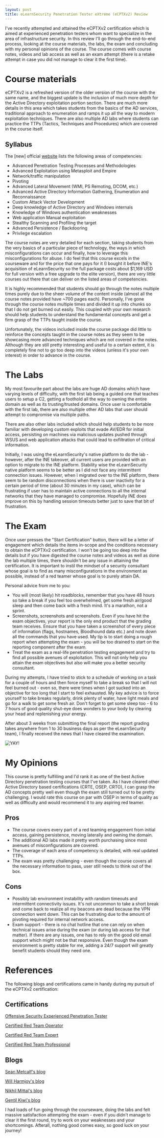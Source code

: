 ```yaml
---
layout: post
title: eLearnSecurity Penetration Tester eXtreme (eCPTXv2) Review
---
```


I've recently attempted and attained the eCPTXv2 certification which is aimed at experienced penetration testers whom want to specialize in the area of infrastructure security. In this review I'll go through the end-to-end process, looking at the course materials, the labs, the exam and concluding with my personal opinions of the course. The course comes with course notes, videos and lab access as well as an exam attempt (there is a retake attempt in case you did not manage to clear it the first time).

# Course materials

eCPTXv2 is a refreshed version of the older version of the course with the same name, and the biggest update is the inclusion of much more depth for the Active Directory exploitation portion section.
There are much more details in this area which takes students from the basics of the AD services, traditional approach to enumeration and ramps it up all the way to modern exploitation techniques. There are also multiple AD labs where students can practice the TTPs (Tactics, Techniques and Procedures) which are covered in the course itself.

## Syllabus

The [new] official [website](https://elearnsecurity.com/product/ecptx-certification/) lists the following areas of competencies:

- Advanced Penetration Testing Processes and Methodologies
- Advanced Exploitation using Metasploit and Empire
- Network/traffic manipulation
- Pivoting
- Advanced Lateral Movement (WMI, PS Remoting, DCOM, etc.)
- Advanced Active Directory Information Gathering, Enumeration and Reconnaissance
- Custom Attack Vector Development
- Deep knowledge of Active Directory and Windows internals
- Knowledge of Windows authentication weaknesses
- Web application Manual exploitation
- Stealthy Scanning and Profiling the target
- Advanced Persistence / Backdooring
- Privilege escalation

The course notes are very detailed for each section, taking students from the very basics of a particular piece of technology, the ways in which misconfigurations can occur and finally, how to leverage this misconfigurations for abuse. I do feel that this course excels in the courseware and for the price that one pays for it (I bought it before INE's acquisition of eLearnSecurity so the full package costs about $1,169 USD for full version with a free upgrade to the elite version), there are very little courses out there that can deliver on the listed areas of competencies. 

It is highly recommended that students should go through the notes multiple times purely due to the sheer volume of the content inside (almost all the course notes provided have ~700 pages each). Personally, I've gone through the course notes multiple times and divided it up into chunks so that I do not get burned out easily. This coupled with your own research should help students to understand the fundamental concepts and get a firm grasp of the TTPs taught inside the course.

Unfortunately, the videos included inside the course package did little to reinforce the concepts taught in the course notes as they seem to be showcasing more advanced techniques which are not covered in the notes. Although they are still pretty interesting and useful to a certain extent, it is completely fine not to go too deep into the videos (unless it's your own interest) in order to advance in the course.

# The Labs

My most favourite part about the labs are huge AD domains which have varying levels of difficulty, with the first lab being a guided one that teaches users to setup a C2, getting a foothold all the way to owning the entire domain as well as its trusting/trusted domains. Once user is comfortable with the first lab, there are also multiple other AD labs that user should attempt to compromise via multiple paths.

There are also other labs included which should help students to be more familiar with developing custom exploits that evade AV/EDR for initial access, persisting on machines via malicious updates pushed through WSUS and web application attacks that could lead to exfiltration of critical information. 

Initially, I was using the eLearnSecurity's native platform to do the lab - however, after the INE takeover, all current users are provided with an option to migrate to the INE platform. Stability wise the eLearnSecurity native platform seems to be better as I did not face any intermittent connection issues. However, when I migrated over to the INE platform, there seem to be random disconnections when there is user inactivity for a certain period of time (about 30 minutes in my case), which can be frustrating if user has to maintain active connections to all the internal networks that they have managed to compromise. Hopefully INE does improve on this by handling session timeouts better just to save that bit of frustration.

# The Exam

Once user presses the "Start Certification" button, there will be a letter of engagement which details the items in-scope and the conditions necessary to obtain the eCPTXv2 certification. I won't be going too deep into the details but if you have digested the course notes and videos as well as done the lab multiple times, there shouldn't be any issue in attaining the certification. It is important to instil the mindset of a security consultant whose goal is to find as many misconfigurations in the environment as possible, instead of a red teamer whose goal is to purely attain DA.

Personal advice from me to you:
- You will (most likely) hit roadblocks, remember that you have 48 hours so take a break if you feel too overwhelmed, get some fresh air/good sleep and then come back with a fresh mind. It's a marathon, not a sprint.
- Screenshots, screenshots and screenshots. Even if you have hit the exam objectives, your report is the only end product that the grading team receives. Ensure that you have taken a screenshot of every piece of information (flags, hostnames, Bloodhound data etc.) and note down all the commands that you have used. My tip is to start doing a rough report when attempting the exam - you will be too drained to start on the reporting component after the exam.
- Treat the exam as a real-life penetration testing engagement and try to find all possible avenues of exploitation. This will not only help you attain the exam objectives but also will make you a better security consultant.

During my attempts, I have tried to stick to a schedule of working on a task for a couple of hours and then force myself to take a break so that I will not feel burned out - even so, there were times when I got sucked into an objective for too long that I start to feel exhausted. My key advice is to force yourself to take breaks regularly, drink plenty of water, have light meals and go for a walk to get some fresh air. Don't forget to get some sleep too - 6 to 7 hours of good quality shut-eye does wonders to your body by clearing your head and replenishing your energy.

After about 3 weeks from submitting the final report (the report grading takes anywhere from 1 to 30 business days as per the eLearnSecurity team), I finally received the news that I have cleared the examination. 

![YAY!](/images/ecptx.png)

# My Opinions

This course is pretty fulfilling and I'd rank it as one of the best Active Directory penetration testing courses that I've taken. As I have cleared other Active Directory based certifications (CRTE, OSEP, CRTO), I can grasp the AD concepts pretty well even though the exam still turned out to be pretty challenging. I would rate this course on par with OSEP in terms of quality as well as difficulty and would recommend it to any aspiring red teamer.

## Pros

- The course covers every part of a red teaming engagement from initial access, gaining persistence, moving laterally and owning the domain.
- The additional AD labs made it pretty worth purchasing since most avenues of misconfigurations are covered.
- The coverage of each area of competency is detailed, with real updated TTPs.
- The exam was pretty challenging - even though the course covers all the necessary information to pass, user still needs to think out of the box.

## Cons

- Possibly lab environment instability with random timeouts and intermittent connectivity issues. It's not uncommon to take a short break and come back to realize all my beacons are dead because the VPN connection went down. This can be frustrating due to the amount of pivoting required for internal network access.
- Exam support - there is no chat hotline that one can rely on when technical issues arise during the exam (or during lab access for that matter). If there are any issues, one has to rely on the good old email support which might not be that responsive. Even though the exam environment is pretty stable for me, adding a 24/7 support will greatly benefit students should they need one.

# References

The following blogs and certifications came in handy during my pursuit of the eCPTXv2 certification:

## Certifications

[Offensive Security Experienced Penetration Tester](https://www.offensive-security.com/pen300-osep/)

[Certified Red Team Operator](https://www.zeropointsecurity.co.uk/red-team-ops/overview)

[Certified Red Team Expert](https://www.pentesteracademy.com/redteamlab)

[Certified Red Team Professional](https://www.pentesteracademy.com/activedirectorylab)

## Blogs

[Sean Metcalf's blog](https://adsecurity.org/)

[Will Harmjoy's blog](http://www.harmj0y.net/blog/)

[Nikhil Mittal's blog](labofapenetrationtester.com)

[Gentil Kiwi's blog](https://blog.gentilkiwi.com/)

I had loads of fun going through the courseware, doing the labs and felt massive satisfaction attempting the exam - even if you didn't manage to clear it the first round, try to work on your weaknesses and your shortcomings. Afterall, nothing good comes easy, so good luck on your journey!